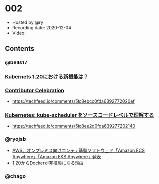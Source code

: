 # 002

- Hosted by @ry
- Recording date: 2020-12-04
- Video:

## Contents

### @bells17

### [Kubernets 1.20における新機能は？](https://www.linkedin.com/pulse/kubernets-120%25E3%2581%25AB%25E3%2581%258A%25E3%2581%2591%25E3%2582%258B%25E6%2596%25B0%25E6%25A9%259F%25E8%2583%25BD%25E3%2581%25AF-takao-shimizu/)


### [Contributor Celebration](https://www.kubernetes.dev/events/kcc2020/)

- https://techfeed.io/comments/5fc8ebcc0fda6392772020ef

### [Kubernetes: kube-scheduler をソースコードレベルで理解する](https://ccvanishing.hateblo.jp/entry/2020/12/02/181155)

- https://techfeed.io/comments/5fc8ee2d0fda639277202140

### @ryojsb

- [AWS、オンプレミス向けコンテナ基盤ソフトウェア「Amazon ECS Anywhere」「Amazon EKS Anywhere」発表](https://www.publickey1.jp/blog/20/awsamazon_ecs_anywhereamazon_eks_anywhereaws_reinvent_2021.html)
- [1.20からDockerが非推奨になる理由](https://blog.inductor.me/entry/2020/12/03/061329)

### @chago
